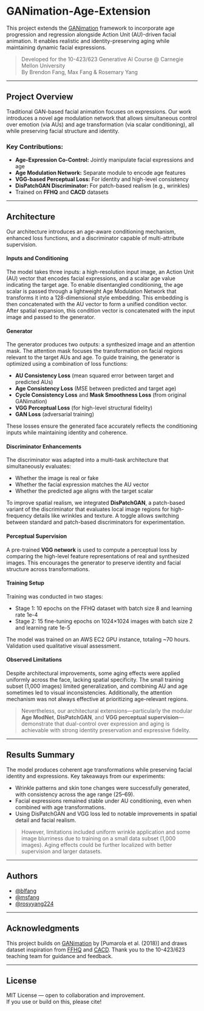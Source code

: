 # GANimation-Age-Extension

This project extends the [GANimation](https://github.com/albertpumarola/GANimation) framework to incorporate age progression and regression alongside Action Unit (AU)-driven facial animation. It enables realistic and identity-preserving aging while maintaining dynamic facial expressions.

> Developed for the 10-423/623 Generative AI Course @ Carnegie Mellon University  
> By Brendon Fang, Max Fang & Rosemary Yang

---

## Project Overview

Traditional GAN-based facial animation focuses on expressions. Our work introduces a novel age modulation network that allows simultaneous control over emotion (via AUs) and age transformation (via scalar conditioning), all while preserving facial structure and identity.

### Key Contributions:
- **Age-Expression Co-Control:** Jointly manipulate facial expressions and age
- **Age Modulation Network:** Separate module to encode age features
- **VGG-based Perceptual Loss:** For identity and high-level consistency
- **DisPatchGAN Discriminator:** For patch-based realism (e.g., wrinkles)
- Trained on **FFHQ** and **CACD** datasets

---
## Architecture

Our architecture introduces an age-aware conditioning mechanism, enhanced loss functions, and a discriminator capable of multi-attribute supervision.

#### Inputs and Conditioning

The model takes three inputs: a high-resolution input image, an Action Unit (AU) vector that encodes facial expressions, and a scalar age value indicating the target age. To enable disentangled conditioning, the age scalar is passed through a lightweight Age Modulation Network that transforms it into a 128-dimensional style embedding. This embedding is then concatenated with the AU vector to form a unified condition vector. After spatial expansion, this condition vector is concatenated with the input image and passed to the generator.

#### Generator

The generator produces two outputs: a synthesized image and an attention mask. The attention mask focuses the transformation on facial regions relevant to the target AUs and age. To guide training, the generator is optimized using a combination of loss functions:
- **AU Consistency Loss** (mean squared error between target and predicted AUs)
- **Age Consistency Loss** (MSE between predicted and target age)
- **Cycle Consistency Loss** and **Mask Smoothness Loss** (from original GANimation)
- **VGG Perceptual Loss** (for high-level structural fidelity)
- **GAN Loss** (adversarial training)

These losses ensure the generated face accurately reflects the conditioning inputs while maintaining identity and coherence.

#### Discriminator Enhancements

The discriminator was adapted into a multi-task architecture that simultaneously evaluates:
- Whether the image is real or fake
- Whether the facial expression matches the AU vector
- Whether the predicted age aligns with the target scalar

To improve spatial realism, we integrated **DisPatchGAN**, a patch-based variant of the discriminator that evaluates local image regions for high-frequency details like wrinkles and texture. A toggle allows switching between standard and patch-based discriminators for experimentation.

#### Perceptual Supervision

A pre-trained **VGG network** is used to compute a perceptual loss by comparing the high-level feature representations of real and synthesized images. This encourages the generator to preserve identity and facial structure across transformations.

#### Training Setup

Training was conducted in two stages:
- Stage 1: 10 epochs on the FFHQ dataset with batch size 8 and learning rate 1e-4
- Stage 2: 15 fine-tuning epochs on 1024×1024 images with batch size 2 and learning rate 1e-5

The model was trained on an AWS EC2 GPU instance, totaling ~70 hours. Validation used qualitative visual assessment.

#### Observed Limitations

Despite architectural improvements, some aging effects were applied uniformly across the face, lacking spatial specificity. The small training subset (1,000 images) limited generalization, and combining AU and age sometimes led to visual inconsistencies. Additionally, the attention mechanism was not always effective at prioritizing age-relevant regions.

> Nevertheless, our architectural extensions—particularly the modular **Age ModNet**, **DisPatchGAN**, and **VGG perceptual supervision**—demonstrate that dual-control over expression and aging is achievable with strong identity preservation and expressive fidelity.

---

## Results Summary

The model produces coherent age transformations while preserving facial identity and expressions. Key takeaways from our experiments:

- Wrinkle patterns and skin tone changes were successfully generated, with consistency across the age range (25–69).
- Facial expressions remained stable under AU conditioning, even when combined with age transformations.
- Using DisPatchGAN and VGG loss led to notable improvements in spatial detail and facial realism.

> However, limitations included uniform wrinkle application and some image blurriness due to training on a small data subset (1,000 images). Aging effects could be further localized with better supervision and larger datasets.

---
## Authors

- [@blfang](https://github.com/blfang)
- [@msfang](https://github.com/msfang)
- [@rosyyang224](https://github.com/rosyyang224)

---

## Acknowledgments

This project builds on [GANimation](https://github.com/albertpumarola/GANimation) by [Pumarola et al. (2018)] and draws dataset inspiration from [FFHQ](https://paperswithcode.com/dataset/ffhq) and [CACD](https://paperswithcode.com/dataset/cacd). Thank you to the 10-423/623 teaching team for guidance and feedback.

---

## License

MIT License — open to collaboration and improvement.  
If you use or build on this, please cite!
